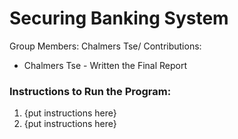 # Securing Banking System
Group Members: Chalmers Tse/
Contributions:
- Chalmers Tse - Written the Final Report

### Instructions to Run the Program:
1. {put instructions here}
2. {put instructions here}
